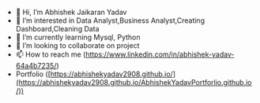 - 👋 Hi, I’m Abhishek Jaikaran Yadav
- 👀 I’m interested in Data Analyst,Business Analyst,Creating Dashboard,Cleaning Data
- 🌱 I’m currently learning Mysql, Python
- 💞️ I’m looking to collaborate on project 
- 📫 How to reach me (https://www.linkedin.com/in/abhishek-yadav-64a4b7235/)
- Portfolio ([https://abhishekyadav2908.github.io/](https://abhishekyadav2908.github.io/AbhishekYadavPortforlio.github.io/))

<!---
Abhishekyadav2908/Abhishekyadav2908 is a ✨ special ✨ repository because its `README.md` (this file) appears on your GitHub profile.
You can click the Preview link to take a look at your changes.
--->
